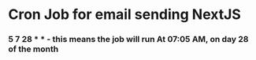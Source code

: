 # Cron Job for email sending NextJS
### 5 7 28 * * - this means the job will run At 07:05 AM, on day 28 of the month
```